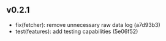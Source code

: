 ## v0.2.1

- fix(fetcher): remove unnecessary raw data log (a7d93b3)
- test(features): add testing capabilities (5e06f52)
